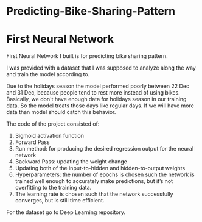 # Predicting-Bike-Sharing-Pattern
# First Neural Network

First Neural Network I built is for predicting bike sharing pattern. 

I was provided with a dataset that I was supposed to analyze along the way and train the model according to. 

Due to the holidays season the model performed poorly between 22 Dec and 31 Dec, because people tend to rest more instead of using bikes. Basically, we don't have enough data for holidays season in our training data. So the model treats those days like regular days. If we will have more data than model should catch this behavior.


The code of the project consisted of:
1. Sigmoid activation function
2. Forward Pass 
3. Run method: for producing the desired regression output for the neural network 
4. Backward Pass: updating the weight change 
5. Updating both of the input-to-hidden and hidden-to-output weights 
6. Hyperparameters: the number of epochs is chosen such the network is trained well enough to accurately make predictions, but it’s not overfitting to the training data.
7. The learning rate is chosen such that the network successfully converges, but is still time efficient. 

For the dataset go to Deep Learning repository.
